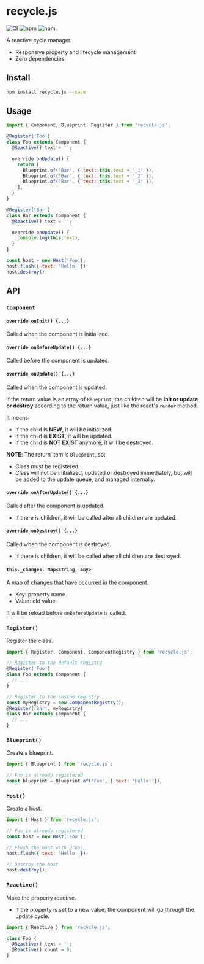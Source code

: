 # recycle.js

<p>
  <img src="https://github.com/concefly/recycle.js/actions/workflows/ci.yml/badge.svg" alt="CI" />
  <img src="https://img.shields.io/npm/dw/recycle.js" alt="npm" />
  <img src="https://img.shields.io/npm/v/recycle.js" alt="npm" />
</p>

A reactive cycle manager.

- Responsive property and lifecycle management
- Zero dependencies

## Install

```bash
npm install recycle.js --save
```

## Usage

```javascript
import { Component, Blueprint, Register } from 'recycle.js';

@Register('Foo')
class Foo extends Component {
  @Reactive() text = '';

  override onUpdate() {
    return [
      Blueprint.of('Bar', { text: this.text + '_1' }),
      Blueprint.of('Bar', { text: this.text + '_2' }),
      Blueprint.of('Bar', { text: this.text + '_3' }),
    ];
  }
}

@Register('Bar')
class Bar extends Component {
  @Reactive() text = '';

  override onUpdate() {
    console.log(this.text);
  }
}

const host = new Host('Foo');
host.flush({ text: 'Hello' });
host.destroy();
```

## API

### `Component`

#### `override onInit() {...}`

Called when the component is initialized.

#### `override onBeforeUpdate() {...}`

Called before the component is updated.

#### `override onUpdate() {...}`

Called when the component is updated.

if the return value is an array of `Blueprint`, the children will be **init or update or destroy** according to the return value, just like the react's `render` method.

It means:

- If the child is **NEW**, it will be initialized.
- If the child is **EXIST**, it will be updated.
- If the child is **NOT EXIST** anymore, it will be destroyed.

**NOTE**: The return item is `Blueprint`, so:

- Class must be registered.
- Class will not be initialized, updated or destroyed immediately, but will be added to the update queue, and managed internally.

#### `override onAfterUpdate() {...}`

Called after the component is updated.

- If there is children, it will be called after all children are updated.

#### `override onDestroy() {...}`

Called when the component is destroyed.

- If there is children, it will be called after all children are destroyed.

#### `this._changes: Map<string, any>`

A map of changes that have occurred in the component.

- Key: property name
- Value: old value

It will be reload before `onBeforeUpdate` is called.

### `Register()`

Register the class.

```javascript
import { Register, Component, ComponentRegistry } from 'recycle.js';

// Register to the default registry
@Register('Foo')
class Foo extends Component {
  // ...
}

// Register to the custom registry
const myRegistry = new ComponentRegistry();
@Register('Bar', myRegistry)
class Bar extends Component {
  // ...
}
```

### `Blueprint()`

Create a blueprint.

```javascript
import { Blueprint } from 'recycle.js';

// Foo is already registered
const blueprint = Blueprint.of('Foo', { text: 'Hello' });
```

### `Host()`

Create a host.

```javascript
import { Host } from 'recycle.js';

// Foo is already registered
const host = new Host('Foo');

// Flush the host with props
host.flush({ text: 'Hello' });

// Destroy the host
host.destroy();
```

### `Reactive()`

Make the property reactive.

- If the property is set to a new value, the component will go through the update cycle.

```javascript
import { Reactive } from 'recycle.js';

class Foo {
  @Reactive() text = '';
  @Reactive() count = 0;
}
```
